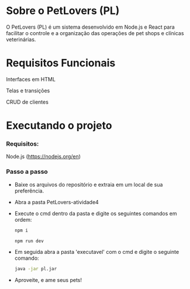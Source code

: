 # Sobre o PetLovers (PL)
O PetLovers (PL) é um sistema desenvolvido em Node.js e React para facilitar o controle e a organização das operações de pet shops e clínicas veterinárias.

# Requisitos Funcionais

Interfaces em HTML

Telas e transições

CRUD de clientes

# Executando o projeto

### Requisitos:

Node.js (https://nodejs.org/en)

### Passo a passo

- Baixe os arquivos do repositório e extraia em um local de sua preferência.

- Abra a pasta PetLovers-atividade4

- Execute o cmd dentro da pasta e digite os seguintes comandos em ordem:
  ``` bash
  npm i

  npm run dev
  ```

- Em seguida abra a pasta 'executavel' com o cmd e digite o seguinte comando:
  ``` bash
  java -jar pl.jar
  ```

- Aproveite, e ame seus pets!
